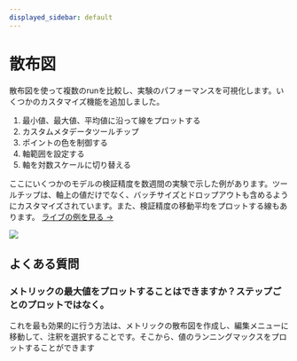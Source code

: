 ```yaml
---
displayed_sidebar: default
---
```

# 散布図

散布図を使って複数のrunを比較し、実験のパフォーマンスを可視化します。いくつかのカスタマイズ機能を追加しました。

1. 最小値、最大値、平均値に沿って線をプロットする
2. カスタムメタデータツールチップ
3. ポイントの色を制御する
4. 軸範囲を設定する
5. 軸を対数スケールに切り替える

ここにいくつかのモデルの検証精度を数週間の実験で示した例があります。ツールチップは、軸上の値だけでなく、バッチサイズとドロップアウトも含めるようにカスタマイズされています。また、検証精度の移動平均をプロットする線もあります。
[ライブの例を見る →](https://app.wandb.ai/l2k2/l2k/reports?view=carey%2FScatter%20Plot)

![](https://paper-attachments.dropbox.com/s_9D642C56E99751C2C061E55EAAB63359266180D2F6A31D97691B25896D2271FC_1579031258748_image.png)

## よくある質問

### メトリックの最大値をプロットすることはできますか？ステップごとのプロットではなく。

これを最も効果的に行う方法は、メトリックの散布図を作成し、編集メニューに移動して、注釈を選択することです。そこから、値のランニングマックスをプロットすることができます